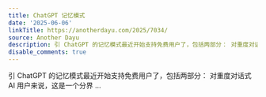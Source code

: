 ```yaml
---
title: ChatGPT 记忆模式
date: '2025-06-06'
linkTitle: https://anotherdayu.com/2025/7034/
source: Another Dayu
description: 引 ChatGPT 的记忆模式最近开始支持免费用户了，包括两部分： 对重度对话式 AI 用户来说，这是一个分界 ...
disable_comments: true
---
```

引 ChatGPT 的记忆模式最近开始支持免费用户了，包括两部分： 对重度对话式 AI 用户来说，这是一个分界 ...